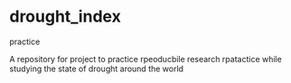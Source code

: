 # drought_index
practice

A repository for project to practice rpeoducbile research rpatactice while studying the state of drought around the world 

